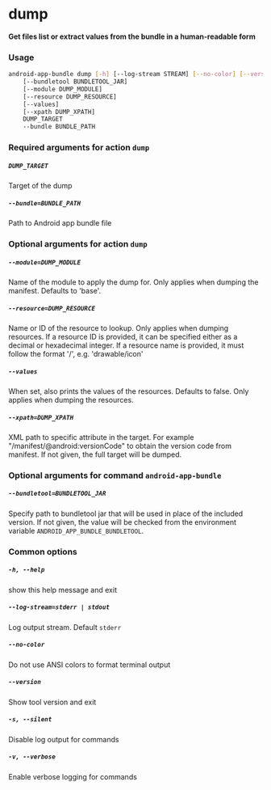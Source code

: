 
dump
====


**Get files list or extract values from the bundle in a human-readable form**
### Usage
```bash
android-app-bundle dump [-h] [--log-stream STREAM] [--no-color] [--version] [-s] [-v]
    [--bundletool BUNDLETOOL_JAR]
    [--module DUMP_MODULE]
    [--resource DUMP_RESOURCE]
    [--values]
    [--xpath DUMP_XPATH]
    DUMP_TARGET
    --bundle BUNDLE_PATH
```
### Required arguments for action `dump`

##### `DUMP_TARGET`


Target of the dump
##### `--bundle=BUNDLE_PATH`


Path to Android app bundle file
### Optional arguments for action `dump`

##### `--module=DUMP_MODULE`


Name of the module to apply the dump for. Only applies when dumping the manifest. Defaults to 'base'.
##### `--resource=DUMP_RESOURCE`


Name or ID of the resource to lookup. Only applies when dumping resources. If a resource ID is provided, it can be specified either as a decimal or hexadecimal integer. If a resource name is provided, it must follow the format '<type>/<name>', e.g. 'drawable/icon'
##### `--values`


When set, also prints the values of the resources. Defaults to false. Only applies when dumping the resources.
##### `--xpath=DUMP_XPATH`


XML path to specific attribute in the target. For example "/manifest/@android:versionCode" to obtain the version code from manifest. If not given, the full target will be dumped.
### Optional arguments for command `android-app-bundle`

##### `--bundletool=BUNDLETOOL_JAR`


Specify path to bundletool jar that will be used in place of the included version. If not given, the value will be checked from the environment variable `ANDROID_APP_BUNDLE_BUNDLETOOL`.
### Common options

##### `-h, --help`


show this help message and exit
##### `--log-stream=stderr | stdout`


Log output stream. Default `stderr`
##### `--no-color`


Do not use ANSI colors to format terminal output
##### `--version`


Show tool version and exit
##### `-s, --silent`


Disable log output for commands
##### `-v, --verbose`


Enable verbose logging for commands
